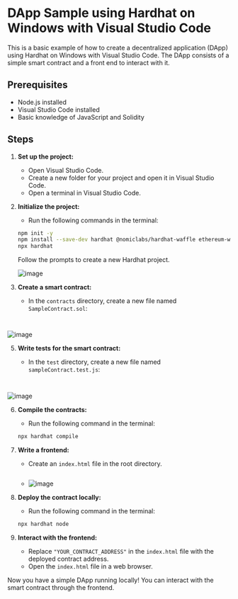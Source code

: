 # DApp Sample using Hardhat on Windows with Visual Studio Code

This is a basic example of how to create a decentralized application (DApp) using Hardhat on Windows with Visual Studio Code. The DApp consists of a simple smart contract and a front end to interact with it.

## Prerequisites

- Node.js installed
- Visual Studio Code installed
- Basic knowledge of JavaScript and Solidity

## Steps

1. **Set up the project:**
   - Open Visual Studio Code.
   - Create a new folder for your project and open it in Visual Studio Code.
   - Open a terminal in Visual Studio Code.

2. **Initialize the project:**
   - Run the following commands in the terminal:

   ```bash
   npm init -y
   npm install --save-dev hardhat @nomiclabs/hardhat-waffle ethereum-waffle chai
   npx hardhat
   ```

   Follow the prompts to create a new Hardhat project.

   ![image](https://github.com/srijan9999/dapp/assets/148010653/7606eb9a-f57e-43aa-8773-8a565a390353)


4. **Create a smart contract:**
   - In the `contracts` directory, create a new file named `SampleContract.sol`:

   ```solidity
  
   ```
  ![image](https://github.com/srijan9999/dapp/assets/148010653/f04ebd9f-9c7c-4271-88ff-069b88a65547)


5. **Write tests for the smart contract:**
   - In the `test` directory, create a new file named `sampleContract.test.js`:

   ```javascript
 
   ```
 ![image](https://github.com/srijan9999/dapp/assets/148010653/eda10fd8-b248-42eb-ac58-2ad54a15a103)


6. **Compile the contracts:**
   - Run the following command in the terminal:

   ```bash
   npx hardhat compile
   ```

7. **Write a frontend:**
   - Create an `index.html` file in the root directory.
      ```
     
       ```

   - ![image](https://github.com/srijan9999/dapp/assets/148010653/f96aaccc-17db-4402-86f6-b3f076879da6)


8. **Deploy the contract locally:**
   - Run the following command in the terminal:

   ```bash
   npx hardhat node
   ```

9. **Interact with the frontend:**
   - Replace `"YOUR_CONTRACT_ADDRESS"` in the `index.html` file with the deployed contract address.
   - Open the `index.html` file in a web browser.

Now you have a simple DApp running locally! You can interact with the smart contract through the frontend.


